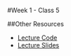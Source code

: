 #Week 1 - Class 5

##Other Resources
* [Lecture Code](lecture-code/)
* [Lecture Slides](lecture-slides/)